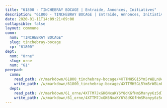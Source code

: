 ```yaml
---
title: "61800 - TINCHEBRAY BOCAGE | Entraide, Annonces, Initiatives"
description: "61800 - TINCHEBRAY BOCAGE | Entraide, Annonces, Initiatives"
date: 2020-01-11T14:09:21+09:00
collapsible: false
layout: commune
comm:
  nom: "TINCHEBRAY BOCAGE"
  slug: tinchebray-bocage
  cp: "61800"
dept:
  nom: "Orne"
  slug: orne
  num: "61"
peerpad:
  comm:
    read_path: /r/markdown/61800_tinchebray-bocage/4XTTMH5Gi5Ym5rWBLnUcTYQHE5bhs8Jmi7Yzsum5WXSurotfe
    write_path: /w/markdown/61800_tinchebray-bocage/4XTTMH5Gi5Ym5rWBLnUcTYQHE5bhs8Jmi7Yzsum5WXSurotfe-K3TgTwGAssiP4WhzuqDR8kqHN9rhdpdfaPtH9h9J3Eaew4JeJXKTUyhMrrRw6Er6R7n8B9jsqaBPAaJCJc5XHY4go8xVy6qEAmrtiPr9fNcuXP4JnL9DXBkUgvQzPWjMXP4teA6p
  dept:
    read_path: /r/markdown/61_orne/4XTTM7JxGK6NxaKY6Y8dKGfHmSManyy6z5d78TaTcUn3zJjy6
    write_path: /w/markdown/61_orne/4XTTM7JxGK6NxaKY6Y8dKGfHmSManyy6z5d78TaTcUn3zJjy6-K3TgUN9f9h2Fmk7w15QXNPtmJYWWDYEB4sLb6BW46ErzRh2NG4TmnnXd3GJfJ3dVSNBE8WudjKbLAy4CD2mQTtYeoUAUzvKztzGsCxcQ4ezpe7WGMgkNubsBkL3vV47Zushr5DqN
---
```


